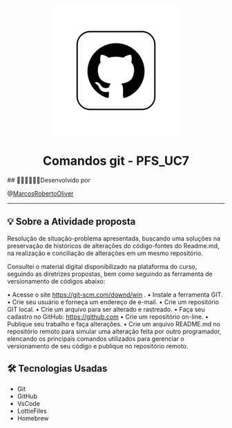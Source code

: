 <div align="center"> 
  <img src="readme/github_animation.gif" width="300">
  <h1> Comandos git - PFS_UC7 </h1>
</div>
## 🧑🏻‍💻🧑🏻‍💻Desenvolvido por

@[MarcosRobertoOliver](https://github.com/MarcosRobertoOliver)
<br>

---

## 💡 Sobre a Atividade proposta 

Resolução de situação-problema apresentada, buscando uma soluções na preservação de históricos de alterações do código-fontes do Readme.md, na realização e conciliação de alterações em um mesmo repositório.


Consultei o material digital disponibilizado na plataforma do curso, seguindo as diretrizes propostas, bem como seguindo as ferramenta de versionamento de códigos abaixo:


• Acesse o site https://git-scm.com/downd/win .
• Instale a ferramenta GIT.
• Crie seu usuário e forneça um endereço de e-mail.
• Crie um repositório GIT local.
• Crie um arquivo para ser alterado e rastreado.
• Faça seu cadastro no GitHub: https://github.com 
• Crie um repositório on-line.
• Publique seu trabalho e faça alterações.
• Crie um arquivo README.md no repositório remoto para simular uma alteração feita por outro programador, elencando os principais comandos utilizados para gerenciar o versionamento de seu código e publique no repositório remoto.


## 🛠 Tecnologias Usadas

- Git
- GitHub
- VsCode
- LottieFiles
- Homebrew
